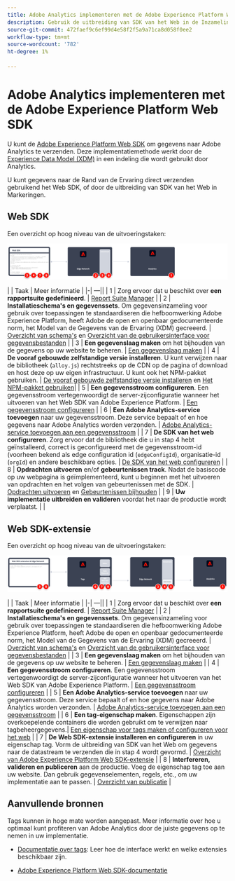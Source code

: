 ```yaml
---
title: Adobe Analytics implementeren met de Adobe Experience Platform Web SDK
description: Gebruik de uitbreiding van SDK van het Web in de Inzameling van Gegevens van Adobe Experience Platform om gegevens naar Adobe Analytics te verzenden.
source-git-commit: 472faef9c6ef99d4e58f2f5a9a71ca8d058f0ee2
workflow-type: tm+mt
source-wordcount: '782'
ht-degree: 1%

---
```


# Adobe Analytics implementeren met de Adobe Experience Platform Web SDK

U kunt de [Adobe Experience Platform Web SDK](https://experienceleague.adobe.com/docs/experience-platform/tags/extensions/client/sdk/overview.html) om gegevens naar Adobe Analytics te verzenden. Deze implementatiemethode werkt door de [Experience Data Model (XDM)](https://experienceleague.adobe.com/docs/experience-platform/xdm/home.html?lang=nl) in een indeling die wordt gebruikt door Analytics.

U kunt gegevens naar de Rand van de Ervaring direct verzenden gebruikend het Web SDK, of door de uitbreiding van SDK van het Web in Markeringen.

## Web SDK

Een overzicht op hoog niveau van de uitvoeringstaken:

![Adobe Analytics implementeren met Web SDK-workflow](../../assets/websdk-annotated.png)

| | Taak | Meer informatie | |-| —|| | 1 | Zorg ervoor dat u beschikt over **een rapportsuite gedefinieerd**. | [Report Suite Manager](../../../admin/admin/c-manage-report-suites/report-suites-admin.md) | | 2 | **Installatieschema&#39;s en gegevenssets**. Om gegevensinzameling voor gebruik over toepassingen te standaardiseren die hefboomwerking Adobe Experience Platform, heeft Adobe de open en openbaar gedocumenteerde norm, het Model van de Gegevens van de Ervaring (XDM) gecreeerd. | [Overzicht van schema&#39;s](https://experienceleague.adobe.com/docs/experience-platform/xdm/ui/overview.html?lang=en) en [Overzicht van de gebruikersinterface voor gegevensbestanden](https://experienceleague.adobe.com/docs/experience-platform/catalog/datasets/user-guide.html?lang=en) | | 3 | **Een gegevenslaag maken** om het bijhouden van de gegevens op uw website te beheren. | [Een gegevenslaag maken](../../prepare/data-layer.md) | | 4 | **De vooraf gebouwde zelfstandige versie installeren**. U kunt verwijzen naar de bibliotheek (`alloy.js`) rechtstreeks op de CDN op de pagina of download en host deze op uw eigen infrastructuur. U kunt ook het NPM-pakket gebruiken. | [De vooraf gebouwde zelfstandige versie installeren](https://experienceleague.adobe.com/docs/experience-platform/edge/fundamentals/installing-the-sdk.html?lang=en#option-2%3A-installing-the-prebuilt-standalone-version) en [Het NPM-pakket gebruiken](https://experienceleague.adobe.com/docs/experience-platform/edge/fundamentals/installing-the-sdk.html?lang=en#option-3%3A-using-the-npm-package)| | 5 | **Een gegevensstroom configureren**. Een gegevensstroom vertegenwoordigt de server-zijconfiguratie wanneer het uitvoeren van het Web SDK van Adobe Experience Platform. | [Een gegevensstroom configureren](https://experienceleague.adobe.com/docs/experience-platform/edge/datastreams/configure.html?lang=en) | | 6 | **Een Adobe Analytics-service toevoegen** naar uw gegevensstroom. Deze service bepaalt of en hoe gegevens naar Adobe Analytics worden verzonden. | [Adobe Analytics-service toevoegen aan een gegevensstroom](https://experienceleague.adobe.com/docs/experience-platform/edge/datastreams/configure.html?lang=en#analytics) | | 7 | **De SDK van het web configureren**. Zorg ervoor dat de bibliotheek die u in stap 4 hebt geïnstalleerd, correct is geconfigureerd met de gegevensstroom-id (voorheen bekend als edge configuration id (`edgeConfigId`), organisatie-id (`orgId`) en andere beschikbare opties. | [De SDK van het web configureren](https://experienceleague.adobe.com/docs/experience-platform/edge/fundamentals/configuring-the-sdk.html?lang=en) | | 8 | **Opdrachten uitvoeren** en/of **gebeurtenissen track**. Nadat de basiscode op uw webpagina is geïmplementeerd, kunt u beginnen met het uitvoeren van opdrachten en het volgen van gebeurtenissen met de SDK. | [Opdrachten uitvoeren](https://experienceleague.adobe.com/docs/experience-platform/edge/fundamentals/executing-commands.html?lang=en) en [Gebeurtenissen bijhouden](https://experienceleague.adobe.com/docs/experience-platform/edge/fundamentals/tracking-events.html?lang=en) | | 9 | **Uw implementatie uitbreiden en valideren** voordat het naar de productie wordt verplaatst. | |



## Web SDK-extensie

Een overzicht op hoog niveau van de uitvoeringstaken:

![Adobe Analytics implementeren met de webSDK-uitbreidingsworkflow](../../assets/websdk-extension-annotated.png)

| | Taak | Meer informatie | |-| —|| | 1 | Zorg ervoor dat u beschikt over **een rapportsuite gedefinieerd**. | [Report Suite Manager](../../../admin/admin/c-manage-report-suites/report-suites-admin.md) | | 2 | **Installatieschema&#39;s en gegevenssets**. Om gegevensinzameling voor gebruik over toepassingen te standaardiseren die hefboomwerking Adobe Experience Platform, heeft Adobe de open en openbaar gedocumenteerde norm, het Model van de Gegevens van de Ervaring (XDM) gecreeerd. | [Overzicht van schema&#39;s](https://experienceleague.adobe.com/docs/experience-platform/xdm/ui/overview.html?lang=en) en [Overzicht van de gebruikersinterface voor gegevensbestanden](https://experienceleague.adobe.com/docs/experience-platform/catalog/datasets/user-guide.html?lang=en) | | 3 | **Een gegevenslaag maken** om het bijhouden van de gegevens op uw website te beheren. | [Een gegevenslaag maken](../../prepare/data-layer.md) | | 4 | **Een gegevensstroom configureren**. Een gegevensstroom vertegenwoordigt de server-zijconfiguratie wanneer het uitvoeren van het Web SDK van Adobe Experience Platform. | [Een gegevensstroom configureren](https://experienceleague.adobe.com/docs/experience-platform/edge/datastreams/configure.html?lang=en) | | 5 | **Een Adobe Analytics-service toevoegen** naar uw gegevensstroom. Deze service bepaalt of en hoe gegevens naar Adobe Analytics worden verzonden. | [Adobe Analytics-service toevoegen aan een gegevensstroom](https://experienceleague.adobe.com/docs/experience-platform/edge/datastreams/configure.html?lang=en#analytics) | | 6 | **Een tag-eigenschap maken**. Eigenschappen zijn overkoepelende containers die worden gebruikt om te verwijzen naar tagbeheergegevens.| [Een eigenschap voor tags maken of configureren voor het web](https://experienceleague.adobe.com/docs/experience-platform/tags/admin/companies-and-properties.html?lang=en#for-web) | | 7 | **De Web SDK-extensie installeren en configureren** in uw eigenschap tag. Vorm de uitbreiding van SDK van het Web om gegevens naar de datastream te verzenden die in stap 4 wordt gevormd. | [Overzicht van Adobe Experience Platform Web SDK-extensie](https://experienceleague.adobe.com/docs/experience-platform/tags/extensions/client/sdk/overview.html?lang=en) | | 8 | **Interfereren, valideren en publiceren** aan de productie. Voeg de eigenschap tag toe aan uw website. Dan gebruik gegevenselementen, regels, etc., om uw implementatie aan te passen. | [Overzicht van publicatie](https://experienceleague.adobe.com/docs/experience-platform/tags/publish/overview.html?lang=en) |



## Aanvullende bronnen

Tags kunnen in hoge mate worden aangepast. Meer informatie over hoe u optimaal kunt profiteren van Adobe Analytics door de juiste gegevens op te nemen in uw implementatie.

- [Documentatie over tags](https://experienceleague.adobe.com/docs/experience-platform/tags/home.html#): Leer hoe de interface werkt en welke extensies beschikbaar zijn.

- [Adobe Experience Platform Web SDK-documentatie](https://experienceleague.adobe.com/docs/web-sdk.html?lang=en)
